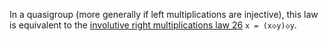 In a quasigroup (more generally if left multiplications are injective), this law is equivalent to the [involutive right multiplications law 26](https://teorth.github.io/equational_theories/implications/?26) `x = (x◇y)◇y`.
